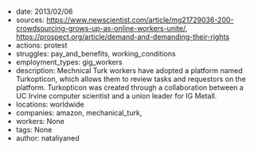 - date: 2013/02/06
- sources: https://www.newscientist.com/article/mg21729036-200-crowdsourcing-grows-up-as-online-workers-unite/, https://prospect.org/article/demand-and-demanding-their-rights
- actions: protest
- struggles: pay_and_benefits, working_conditions
- employment_types: gig_workers
- description: Mechnical Turk workers have adopted a platform named Turkopticon, which allows them to review tasks and requestors on the platform. Turkopticon was created through a collaboration between a UC Irvine computer scientist and a union leader for IG Metall.
- locations: worldwide
- companies: amazon, mechanical_turk, 
- workers: None
- tags: None
- author: nataliyaned
